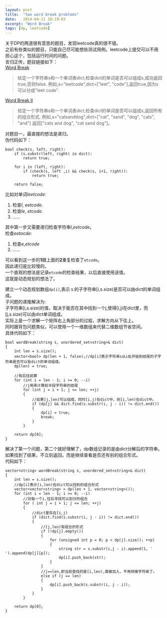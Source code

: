 ```yaml
---
layout: post
title:  "two word break problems"
date:   2014-04-11 18:19:03
excerpt: "Word Break"
tags: [dp, leetcode]
---
```


关于DP的两道很有意思的题目，发现leetcode真的很不错。  
之前有些类似的题目，只能自己尽可能想些测试用例。leetcode上提交可以不用担心这个，包括运行时间的问题。  
言归正传，题目链接如下：   
[Word Break](http://oj.leetcode.com/problems/word-break/)  
> 给定一个字符串s和一个单词表dict,检查dict的单词是否可以组成s,成功返回true,否则false.
> 例如,s="leetcode",dict=["leet", "code"],返回true,因为s可以分成"leet code".

[Word Break II](http://oj.leetcode.com/problems/word-break-ii/)  
> 给定一个字符串s和一个单词表dict,检查dict的单词是否可以组成s,返回所有的组合形式.
> 例如,s="catsanddog",dict=["cat", "sand", "dog", "cats", "and"]
> 返回["cats and dog", "cat sand dog"]。

<!--more-->

对题目一，最直接的想法是递归。  
伪代码如下：  

```
bool check(s, left, right):
    if (s.substr(left, right) in dict):
        return true;

    for i in (left, right):
        if (check(s, left ,i) && check(s, i+1, right)):
            return true;

    return false;
```

比如对单词*leetcode*:  
1. 检查*l*, *eetcode*.  
2. 检查*le*, *etcode*.  
3. ......

其中第一步又需要递归检查字符串*l*,*eetcode*。  
检查*eetocde*:  
1. 检查*e*,*etcode*
2. ......

可以看到这一步的**1**跟上面的**2**重复检查了`etcode`。  
因此递归是比较慢的。  
一个直观的想法是记录`etcode`的检查结果，以后直接使用该值。  
这就是动态规划的想法了。  

建立一个动态规划数组`dp[i]`,表示ｓ的子字符串[i,s.size)是否可以由dict的单词组成。  
子问题的递推解决为:  
子字符串[i,s.size)的值，取决于能否在其中找到一个j,使得[i,j)在dict里，而[j,s.size)可以由dict单词组成。  
实际上是一个求解一个矩阵右上角部分的过程，求解方向从下往上。  
同时跟背包问题类似，可以使用一个一维数组来代替二维数组节省空间。   
具体代码如下：  

```
bool wordBreak(string s, unordered_set<string>& dict)
{
    int len = s.size();
    vector<bool> dp(len + 1, false);//dp[i]表示字符串s从i处开始到结尾的子字符串是否可以有dict的单词组成。
    dp[len] = true;

    //有后往前算
    for (int i = len - 1; i >= 0; --i)
        //j用来计算前半段字符串的结尾
        for (int j = i + 1; j <= len; ++j)
        {
            //如果[j,len)可以组成，同时[i,j)在dict中，则[i,len)在dict中。
            if (dp[j] && dict.find(s.substr(i, j - i)) != dict.end())
            {
                dp[i] = true;
                break;
            }
        }

    return dp[0];
}
```

解决了第一个问题，第二个就好理解了，dp数组记录的是由dict分解后的字符串。  
如果找到了结果，不立刻返回。而是继续查看是否还有别的组合形式。  
代码如下：   

```
vector<string> wordBreak(string s, unordered_set<string>& dict)
{
    int len = s.size();
    //dp[i]表示[i,len)在dict可以找到的组合形式
    vector<vector<string> > dp(len + 1, vector<string>());
    for (int i = len - 1; i >= 0; --i)
        //对每一个i,往后寻找可以划分的组合
        for ( int j = i + 1; j <= len; ++j)
        {
            //dict里存在[i,j)
            if (dict.find(s.substr(i, j - i)) != dict.end())
            {
                //[j,len)有组合的形式
                if (!dp[j].empty())
                {
                    for (unsigned int p = 0; p < dp[j].size(); ++p)
                    {
                        string str = s.substr(i,j - i).append(1, ' ').append(dp[j][p]);
                        dp[i].push_back(str);
                    }
                }
                //j==len,即当前查找的是[i,len),直接加入，不用拼接字符串了。
                else if (j == len)
                {
                    dp[i].push_back(s.substr(i, j - i));
                }
            }
        }

    return dp[0];
}
```

